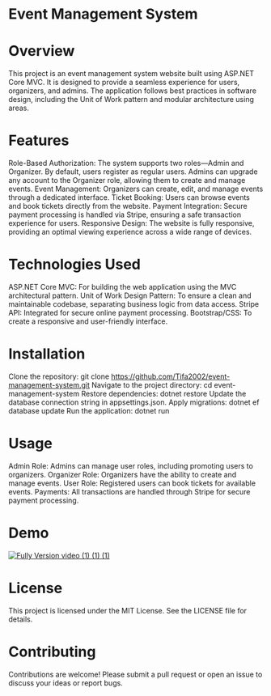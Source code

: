 # Event Management System
# Overview
This project is an event management system website built using ASP.NET Core MVC. It is designed to provide a seamless experience for users, organizers, and admins. The application follows best practices in software design, including the Unit of Work pattern and modular architecture using areas.

# Features
Role-Based Authorization: The system supports two roles—Admin and Organizer. By default, users register as regular users. Admins can upgrade any account to the Organizer role, allowing them to create and manage events.
Event Management: Organizers can create, edit, and manage events through a dedicated interface.
Ticket Booking: Users can browse events and book tickets directly from the website.
Payment Integration: Secure payment processing is handled via Stripe, ensuring a safe transaction experience for users.
Responsive Design: The website is fully responsive, providing an optimal viewing experience across a wide range of devices.
# Technologies Used
ASP.NET Core MVC: For building the web application using the MVC architectural pattern.
Unit of Work Design Pattern: To ensure a clean and maintainable codebase, separating business logic from data access.
Stripe API: Integrated for secure online payment processing.
Bootstrap/CSS: To create a responsive and user-friendly interface.
# Installation
Clone the repository:
git clone https://github.com/Tifa2002/event-management-system.git
Navigate to the project directory:
cd event-management-system
Restore dependencies:
dotnet restore
Update the database connection string in appsettings.json.
Apply migrations:
dotnet ef database update
Run the application:
dotnet run
# Usage
Admin Role: Admins can manage user roles, including promoting users to organizers.
Organizer Role: Organizers have the ability to create and manage events.
User Role: Registered users can book tickets for available events.
Payments: All transactions are handled through Stripe for secure payment processing.

# Demo
[![Fully Version video (1) (1) (1)](https://github.com/user-attachments/assets/0382203c-3b8f-4f48-984e-1d98c05bd903)](https://github.com/user-attachments/assets/d46901b0-63fc-4ebc-bb9b-e75d3500be00)

# License
This project is licensed under the MIT License. See the LICENSE file for details.

# Contributing
Contributions are welcome! Please submit a pull request or open an issue to discuss your ideas or report bugs.
